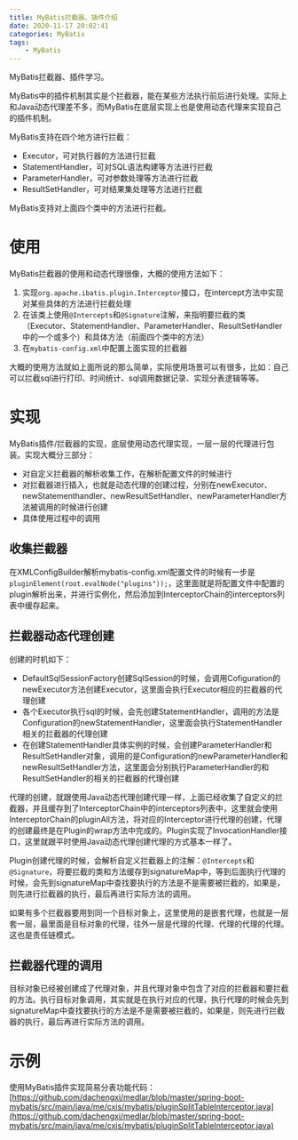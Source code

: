 ```yaml
---
title: MyBatis拦截器、插件介绍
date: 2020-11-17 20:02:41
categories: MyBatis
tags: 
	- MyBatis
---
```


MyBatis拦截器、插件学习。

<!--more-->

MyBatis中的插件机制其实是个拦截器，能在某些方法执行前后进行处理。实际上和Java动态代理差不多，而MyBatis在底层实现上也是使用动态代理来实现自己的插件机制。

MyBatis支持在四个地方进行拦截：

- Executor，可对执行器的方法进行拦截
- StatementHandler，可对SQL语法构建等方法进行拦截
- ParameterHandler，可对参数处理等方法进行拦截
- ResultSetHandler，可对结果集处理等方法进行拦截

MyBatis支持对上面四个类中的方法进行拦截。

# 使用

MyBatis拦截器的使用和动态代理很像，大概的使用方法如下：

1. 实现`org.apache.ibatis.plugin.Interceptor`接口，在intercept方法中实现对某些具体的方法进行拦截处理
2. 在该类上使用`@Intercepts`和`@Signature`注解，来指明要拦截的类（Executor、StatementHandler、ParameterHandler、ResultSetHandler中的一个或多个）和具体方法（前面四个类中的方法）
3. 在`mybatis-config.xml`中配置上面实现的拦截器

大概的使用方法就如上面所说的那么简单，实际使用场景可以有很多，比如：自己可以拦截sql进行打印、时间统计、sql调用数据记录、实现分表逻辑等等。

# 实现

MyBatis插件/拦截器的实现，底层使用动态代理实现，一层一层的代理进行包装。实现大概分三部分：

- 对自定义拦截器的解析收集工作，在解析配置文件的时候进行
- 对拦截器进行插入，也就是动态代理的创建过程，分别在newExecutor、newStatementhandler、newResultSetHandler、newParameterHandler方法被调用的时候进行创建
- 具体使用过程中的调用

## 收集拦截器

在XMLConfigBuilder解析mybatis-config.xml配置文件的时候有一步是`pluginElement(root.evalNode("plugins"));`，这里面就是将配置文件中配置的plugin解析出来，并进行实例化，然后添加到InterceptorChain的interceptors列表中缓存起来。

## 拦截器动态代理创建

创建的时机如下：

- DefaultSqlSessionFactory创建SqlSession的时候，会调用Cofiguration的newExecutor方法创建Executor，这里面会执行Executor相应的拦截器的代理创建
- 各个Executor执行sql的时候，会先创建StatementHandler，调用的方法是Configuration的newStatementHandler，这里面会执行StatementHandler相关的拦截器的代理创建
- 在创建StatementHandler具体实例的时候，会创建ParameterHandler和ResultSetHandler对象，调用的是Configuration的newParameterHandler和newResultSetHandler方法，这里面会分别执行ParameterHandler的和ResultSetHandler的相关的拦截器的代理创建

代理的创建，就跟使用Java动态代理创建代理一样，上面已经收集了自定义的拦截器，并且缓存到了InterceptorChain中的interceptors列表中，这里就会使用InterceptorChain的pluginAll方法，将对应的Interceptor进行代理的创建，代理的创建最终是在Plugin的wrap方法中完成的。Plugin实现了InvocationHandler接口，这里就跟平时使用Java动态代理创建代理的方式基本一样了。

Plugin创建代理的时候，会解析自定义拦截器上的注解：`@Intercepts`和`@Signature`，将要拦截的类和方法缓存到signatureMap中，等到后面执行代理的时候，会先到signatureMap中查找要执行的方法是不是需要被拦截的，如果是，则先进行拦截器的执行，最后再进行实际方法的调用。

如果有多个拦截器要用到同一个目标对象上，这里使用的是嵌套代理，也就是一层套一层，最里面是目标对象的代理，往外一层是代理的代理、代理的代理的代理。这也是责任链模式。

## 拦截器代理的调用

目标对象已经被创建成了代理对象，并且代理对象中包含了对应的拦截器和要拦截的方法。执行目标对象调用，其实就是在执行对应的代理，执行代理的时候会先到signatureMap中查找要执行的方法是不是需要被拦截的，如果是，则先进行拦截器的执行，最后再进行实际方法的调用。

# 示例

使用MyBatis插件实现简易分表功能代码：[https://github.com/dachengxi/medlar/blob/master/spring-boot-mybatis/src/main/java/me/cxis/mybatis/pluginSplitTableInterceptor.java](https://github.com/dachengxi/medlar/blob/master/spring-boot-mybatis/src/main/java/me/cxis/mybatis/pluginSplitTableInterceptor.java)